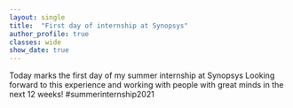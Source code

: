 ```yaml
---
layout: single
title:  "First day of internship at Synopsys"
author_profile: true
classes: wide
show_date: true
---
```

<!-- <p class="page__meta"> <i class="fas fa-calendar-alt" aria-hidden="true"></i> {{ page.date | date: "%B %d, %Y" }}</p> -->
<p>
  Today marks the first day of my summer internship at Synopsys Looking forward to this experience and working with people with great minds in the next 12 weeks! #summerinternship2021
</p>
